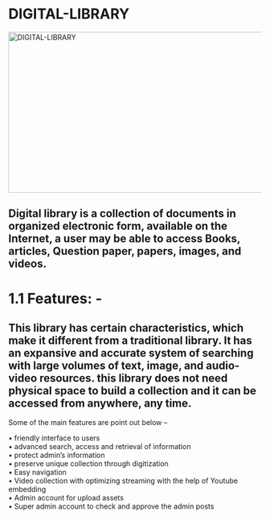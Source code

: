 # DIGITAL-LIBRARY

<img src="https://socialify.git.ci/Yourstruggle11/DIGITAL-LIBRARY/image?description=1&font=Inter&forks=1&issues=1&language=1&name=1&owner=1&pattern=Signal&pulls=1&stargazers=1&theme=Light" alt="DIGITAL-LIBRARY" width="640" height="320" />

## Digital library is a collection of documents in organized electronic form, available on the Internet, a user may be able to access Books, articles, Question paper, papers, images, and videos.

# 1.1	Features: -

## This library has certain characteristics, which make it different from a traditional library. It has an expansive and accurate system of searching with large volumes of text, image, and audio-video resources. this library does not need physical space to build a collection and it can be accessed from anywhere, any time.
Some of the main features are point out below –

•	friendly interface to users <br>
•	advanced search, access and retrieval of information  <br>
•	protect admin’s information <br>
•	preserve unique collection through digitization <br>
•	Easy navigation <br>
•	Video collection with optimizing streaming with the help of Youtube embedding <br>
•	Admin account for upload assets <br>
•	Super admin account to check and approve the admin posts <br>


